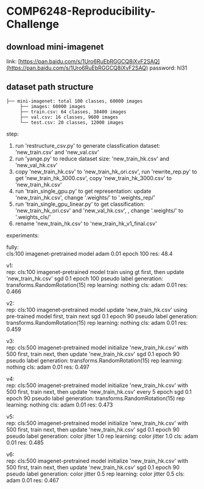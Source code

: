 # COMP6248-Reproducibility-Challenge
## download mini-imagenet
link: [https://pan.baidu.com/s/1Uro6RuEbRGGCQ8iXvF2SAQ](https://pan.baidu.com/s/1Uro6RuEbRGGCQ8iXvF2SAQ)  password: hl31

## dataset path structure
```
├── mini-imagenet: total 100 classes, 60000 images
     ├── images: 60000 images
     ├── train.csv: 64 classes, 38400 images
     ├── val.csv: 16 classes, 9600 images
     └── test.csv: 20 classes, 12000 images
```

step:

1. run 'restructure_csv.py' to generate classfication dataset: 'new_train.csv' and 'new_val.csv'
2. run 'yange.py' to reduce dataset size: 'new_train_hk.csv' and 'new_val_hk.csv'
3. copy 'new_train_hk.csv' to 'new_train_hk_ori.csv', run 'rewrite_rep.py' to get 'new_train_hk_3000.csv', copy 'new_train_hk_3000.csv' to 'new_train_hk.csv'
4. run 'train_single_gpu.py' to get representation: update 'new_train_hk.csv', change '.weights/' to '.weights_rep/'
5. run 'train_single_gpu_linear.py' to get classification:  'new_train_hk_ori.csv' and 'new_val_hk.csv', , change '.weights/' to '.weights_cls/'
6. rename 'new_train_hk.csv' to 'new_train_hk_v1_final.csv'

experiments:

fully:  
     cls:100
     imagenet-pretrained model
     adam 0.01 epoch 100
     res: 48.4

v1:  
rep:
     cls:100
     imagenet-pretrained model
     train using gt first, then update 'new_train_hk.csv'
     sgd 0.1 epoch 100
     pseudo label generation: transforms.RandomRotation(15)
     rep learning: nothing
cls: adam 0.01
     res: 0.466

v2:  
rep:
     cls:100
     imagenet-pretrained model
     update 'new_train_hk.csv' using pre-trained model first, train next
     sgd 0.1 epoch 90
     pseudo label generation: transforms.RandomRotation(15)
     rep learning: nothing
cls: adam 0.01
     res: 0.459

v3:  
rep:
     cls:500
     imagenet-pretrained model
     initialize 'new_train_hk.csv' with 500 first, train next, then update 'new_train_hk.csv'
     sgd 0.1 epoch 90
     pseudo label generation: transforms.RandomRotation(15)
     rep learning: nothing
cls: adam 0.01
     res: 0.497

v4:  
rep:
     cls:500
     imagenet-pretrained model
     initialize 'new_train_hk.csv' with 500 first, train next, then update 'new_train_hk.csv'
     every 5 epoch
     sgd 0.1 epoch 90
     pseudo label generation: transforms.RandomRotation(15)
     rep learning: nothing
cls: adam 0.01
     res: 0.473

v5:  
rep:
     cls:500
     imagenet-pretrained model
     initialize 'new_train_hk.csv' with 500 first, train next, then update 'new_train_hk.csv'
     sgd 0.1 epoch 90
     pseudo label generation: color jitter 1.0
     rep learning: color jitter 1.0
cls: adam 0.01
     res: 0.485

v6:  
rep:
     cls:500
     imagenet-pretrained model
     initialize 'new_train_hk.csv' with 500 first, train next, then update 'new_train_hk.csv'
     sgd 0.1 epoch 90
     pseudo label generation: color jitter 0.5
     rep learning: color jitter 0.5
cls: adam 0.01
     res: 0.467

